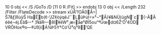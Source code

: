 10 0 obj &lt;&lt; /S /GoTo /D \[11 0 R /Fit\] &gt;&gt; endobj 13 0 obj
&lt;&lt; /Length 232  
/Filter /FlateDecode &gt;&gt; stream
xÚÅ‘?OÃ0Å÷|Š7&ƒ\]ßùÿŠ HaÊb(¢-‘JZ¢òýqêJˆ´LüÞùI÷»³¬°Â}¥&NÙ)ûgN´c´{–ÄÃ
ëêé¬éj.Éâ$–-† ¦ÑâR—8I¥éW²¸æ‹åø²ØÏ5ou“ªÙœd¤6Ž‘Ö¹4ÒD
VRÔHox®o—‡Uß}ìÁ¾Þ5Y†Có’Ú³q³9’QE
